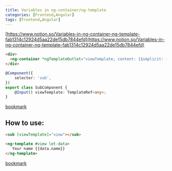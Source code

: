 ```yaml
---
title: Variables in ng-container/ng-template
categories: [Frontend,Angular]
tags: [Frontend,Angular]
---
```


[https://www.notion.so/Variables-in-ng-container-ng-template-fab1314c12924d5aa22de15db7844efd](https://www.notion.so/Variables-in-ng-container-ng-template-fab1314c12924d5aa22de15db7844efd)


```html
<div>
  <ng-container *ngTemplateOutlet="viewTemplate; content: {$implicit: {name: 'Bing'}}"></ng-container>
</div>
```


```typescript
@Component({
	selector: 'sub',
})
export class SubComponent {
	@Input() viewTemplate: TemplateRef<any>;
}
```


[bookmark](https://github.com/bndynet/admin-template-for-angular/commit/09011c75c8dea32587da7b9ec165be09464366dd#diff-22cfe42d7a06213fc0744e4e5e8fa39cc35dd79d1f47d918177ae3cbd3200c1d)


## How to use:


```html
<sub [viewTemplate]="view"></sub>

<ng-template #view let-data>
   Your name {{data.name}}
</ng-template>
```


[bookmark](https://github.com/bndynet/admin-template-for-angular/commit/09011c75c8dea32587da7b9ec165be09464366dd#diff-99612febf80a60dd4efdb8a276ca6f6e450f7848794ccaf6d88dc846ba086bcd)

